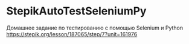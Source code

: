 ﻿# StepikAutoTestSeleniumPy
Домашнее задание по тестированию с помощью Selenium и Python
https://stepik.org/lesson/187065/step/7?unit=161976
